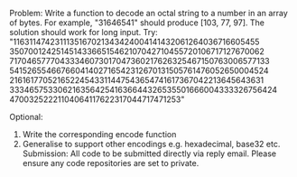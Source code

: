 
Problem:
Write a function to decode an octal string to a number in an array of
bytes. For example, "31646541" should produce [103, 77, 97].
The solution should work for long input. Try:
"1163114742311135167021343424004141432061264036716605455
35070012425145143366515462107042710455720106717127670062
71704657770433346073017047360217626325467150763006577133
54152655466766041402716542312670131505761476052650004524
21616177052165224543311447543654741617367042213645643631
33346575330621635642541636644326535501666004333326756424
47003252221104064117622317044717471253"

Optional:
1. Write the corresponding encode function
2. Generalise to support other encodings
e.g. hexadecimal, base32 etc.
Submission:
All code to be submitted directly via reply email. Please ensure any
code repositories are set to private.


